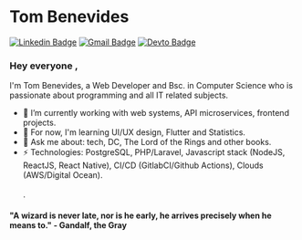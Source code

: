 # Tom Benevides
[![Linkedin Badge](https://img.shields.io/badge/-tombenevides-blue?style=flat-square&logo=Linkedin&logoColor=white&link=https://www.linkedin.com/in/tomfbenevides/?locale=en_US)](https://www.linkedin.com/in/tomfbenevides/?locale=en_US)
[![Gmail Badge](https://img.shields.io/badge/-eltonfelixbenevides@gmail.com-c14438?style=flat-square&logo=Gmail&logoColor=white&link=mailto:eltonfelixbenevides@gmail.com)](mailto:eltonfelixbenevides@gmail.com)
[![Devto Badge](https://img.shields.io/badge/-tombenevides-black?style=flat-square&logo=Dev.to&logoColor=white&link=https://dev.to/tombenevides)](https://dev.to/tombenevides)

### Hey everyone , 
I'm Tom Benevides, a Web Developer and Bsc. in Computer Science who is passionate about programming and all IT related subjects. 

- 🔭 I’m currently working with web systems, API microservices, frontend projects.
- 🌱 For now, I'm learning UI/UX design, Flutter and Statistics.
- 💬 Ask me about: tech, DC, The Lord of the Rings and other books.
-  ⚡ Technologies: PostgreSQL, PHP/Laravel, Javascript stack (NodeJS, ReactJS, React Native), CI/CD (GitlabCI/Github Actions), Clouds (AWS/Digital Ocean). 
\
\
\.

#### "A wizard is never late, nor is he early, he arrives precisely when he means to." - Gandalf, the Gray 
